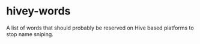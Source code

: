 # hivey-words
A list of words that should probably be reserved on Hive based platforms to stop name sniping.
